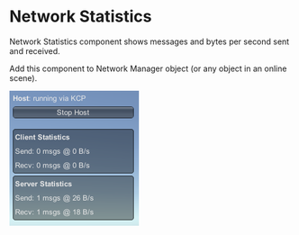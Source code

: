 # Network Statistics

Network Statistics component shows messages and bytes per second sent and received.

Add this component to Network Manager object (or any object in an online scene).

![](<../../.gitbook/assets/image (22).png>)

